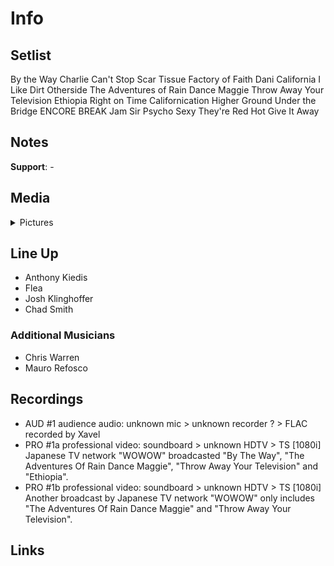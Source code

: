 # Info

## Setlist

By the Way
Charlie
Can't Stop
Scar Tissue
Factory of Faith
Dani California
I Like Dirt
Otherside
The Adventures of Rain Dance Maggie
Throw Away Your Television
Ethiopia
Right on Time
Californication
Higher Ground
Under the Bridge
ENCORE BREAK
Jam
Sir Psycho Sexy
They're Red Hot
Give It Away

## Notes

**Support**: -

## Media 

<details>
  <summary>Pictures</summary>
  <!--<img alt="Setlist" title="Setlist" src="_.jpg" height="200" />
  <img alt="Flyer" title="Flyer" src="_.jpg" height="200" />-->
</details>

## Line Up

* Anthony Kiedis
* Flea
* Josh Klinghoffer
* Chad Smith

### Additional Musicians

* Chris Warren  
* Mauro Refosco

## Recordings

* AUD #1 audience audio: unknown mic > unknown recorder ? > FLAC recorded by Xavel
* PRO #1a professional video: soundboard > unknown HDTV > TS [1080i] Japanese TV network "WOWOW" broadcasted "By The Way", "The Adventures Of Rain Dance Maggie", "Throw Away Your Television" and "Ethiopia".
* PRO #1b professional video: soundboard > unknown HDTV > TS [1080i] Another broadcast by Japanese TV network "WOWOW" only includes "The Adventures Of Rain Dance Maggie" and "Throw Away Your Television".

## Links
